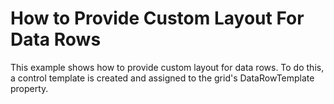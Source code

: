 # How to Provide Custom Layout For Data Rows


<p>This example shows how to provide custom layout for data rows. To do this, a control template is created and assigned to the grid's DataRowTemplate property.</p>

<br/>


